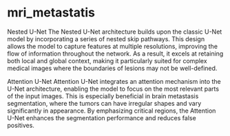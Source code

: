 # mri_metastatis
Nested U-Net
The Nested U-Net architecture builds upon the classic U-Net model by incorporating a series of nested skip pathways. This design allows the model to capture features at multiple resolutions, improving the flow of information throughout the network. As a result, it excels at retaining both local and global context, making it particularly suited for complex medical images where the boundaries of lesions may not be well-defined.

Attention U-Net
Attention U-Net integrates an attention mechanism into the U-Net architecture, enabling the model to focus on the most relevant parts of the input images. This is especially beneficial in brain metastasis segmentation, where the tumors can have irregular shapes and vary significantly in appearance. By emphasizing critical regions, the Attention U-Net enhances the segmentation performance and reduces false positives.
